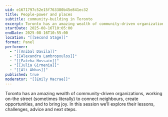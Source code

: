 ```yaml
---
uid: e1671797c52e15f763380b45e841ec32
title: People-power and places
subtitle: community-building in Toronto
excerpt: Toronto has an amazing wealth of community-driven organizations, working on-the street (sometimes literally) to connect neighbours, create opportunities, and to bring joy. In this session we’ll explore their lessons, challenges, advice and next steps.
startDate: 2025-08-16T10:05:00
endDate: 2025-08-16T10:55:00
location: "[[Second Stage]]"
format: Panel
performer:
  - "[[Anibal Davila]]"
  - "[[Alexandra Lambropoulos]]"
  - "[[Fateha Hossain]]"
  - "[[Julia Girmenia]]"
  - "[[Ali Abbas]]"
published: true
moderator: "[[Emily Macrae]]"
---
```


Toronto has an amazing wealth of community-driven organizations, working on-the street (sometimes literally) to connect neighbours, create opportunities, and to bring joy. In this session we’ll explore their lessons, challenges, advice and next steps.
